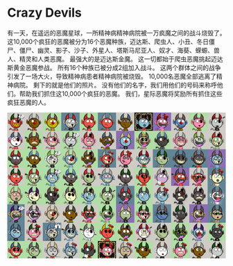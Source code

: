 # Crazy Devils

有一天，在遥远的恶魔星球，一所精神病精神病院被一万疯魔之间的战斗烧毁了。 这10,000个疯狂的恶魔被分为16个恶魔种族，迈达斯、爬虫人、小丑、冬日僵尸、僵尸、幽灵、影子、沙子、外星人、塔斯马尼亚人、奴才、海葵、蝾螈、兽人、精灵和人类恶魔。 最强大的是迈达斯金魔。 这一切都始于爬虫恶魔挑起迈达斯黄金恶魔参战。 所有16个种族已被分成2组加入战斗。 这两个群体之间的战争引发了一场大火，导致精神病患者精神病院被烧毁。 10,000名恶魔全部逃离了精神病院。 剩下的就是他们的照片。 没有他们的名字，我们用他们的号码来称呼他们。帮助我们抓住这10,000个疯狂的恶魔。 我们，星际恶魔将奖励所有抓住这些疯狂恶魔的人。

![NFT ](unnamed.png)

